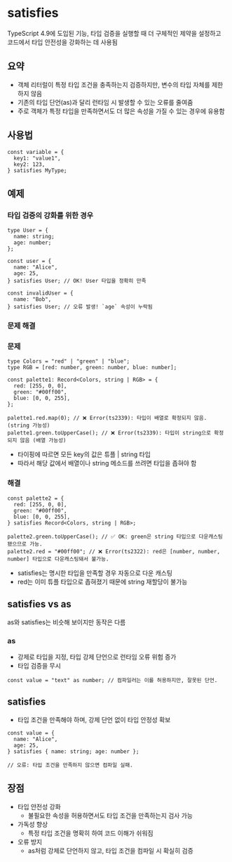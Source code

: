 # satisfies

TypeScript 4.9에 도입된 기능, 타입 검증을 실행할 때 더 구체적인 제약을 설정하고 코드에서 타입 안전성을 강화하는 데 사용됨

## 요약

- 객체 리터럴이 특정 타입 조건을 충족하는지 검증하지만, 변수의 타입 자체를 제한하지 않음
- 기존의 타입 단언(as)과 달리 런타임 시 발생할 수 있는 오류를 줄여줌
- 주로 객체가 특정 타입을 만족하면서도 더 많은 속성을 가질 수 있는 경우에 유용함

## 사용법

```
const variable = {
  key1: "value1",
  key2: 123,
} satisfies MyType;
```

## 예제

### 타입 검증의 강화를 위한 경우

```
type User = {
  name: string;
  age: number;
};

const user = {
  name: "Alice",
  age: 25,
} satisfies User; // OK! User 타입을 정확히 만족

const invalidUser = {
  name: "Bob",
} satisfies User; // 오류 발생! `age` 속성이 누락됨
```

### 문제 해결

### 문제

```
type Colors = "red" | "green" | "blue";
type RGB = [red: number, green: number, blue: number];

const palette1: Record<Colors, string | RGB> = {
  red: [255, 0, 0],
  green: "#00ff00",
  blue: [0, 0, 255],
};

palette1.red.map(0); // ❌ Error(ts2339): 타입이 배열로 확정되지 않음. (string 가능성)
palette1.green.toUpperCase(); // ❌ Error(ts2339): 타입이 string으로 확정되지 않음 (배열 가능성)
```

- 타이핑에 따르면 모든 key의 값은 튜플 | string 타입
- 따라서 해당 값에서 배열이나 string 메소드를 쓰려면 타입을 좁혀야 함

### 해결

```
const palette2 = {
  red: [255, 0, 0],
  green: "#00ff00",
  blue: [0, 0, 255],
} satisfies Record<Colors, string | RGB>;

palette2.green.toUpperCase(); // ✅ OK: green은 string 타입으로 다운캐스팅 됐으므로 가능.
palette2.red = "#00ff00"; // ❌ Error(ts2322): red은 [number, number, number] 타입으로 다운캐스팅돼서 불가능.
```

- satisfies는 명시한 타입을 만족할 경우 자동으로 다운 캐스팅
- red는 이미 튜플 타입으로 좁혀졌기 때문에 string 재할당이 불가능

## satisfies vs as

as와 satisfies는 비슷해 보이지만 동작은 다름

### as

- 강제로 타입을 지정, 타입 강제 단언으로 런타임 오류 위험 증가
- 타입 검증을 무시

```
const value = "text" as number; // 컴파일러는 이를 허용하지만, 잘못된 단언.
```

## satisfies

- 타입 조건을 만족해야 하며, 강제 단언 없이 타입 안정성 확보

```
const value = {
  name: "Alice",
  age: 25,
} satisfies { name: string; age: number };

// 오류: 타입 조건을 만족하지 않으면 컴파일 실패.
```

## 장점

- 타입 안전성 강화
  - 불필요한 속성을 허용하면서도 타입 조건을 만족하는지 검사 가능
- 가독성 향상
  - 특정 타입 조건을 명확히 하여 코드 이해가 쉬워짐
- 오류 방지
  - as처럼 강제로 단언하지 않고, 타입 조건을 컴파일 시 확실히 검증
